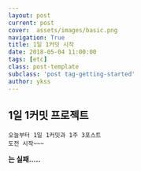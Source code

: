 ```yaml
---
layout: post
current: post
cover:  assets/images/basic.png
navigation: True
title: 1일 1커밋 시작
date: 2018-05-04 11:00:00
tags: [etc]
class: post-template
subclass: 'post tag-getting-started'
author: ykss
---
```


## 1일 1커밋 프로젝트

```
오늘부터 1일 1커밋과 1주 3포스트
도전 시작~~~
```

**는 실패.....**